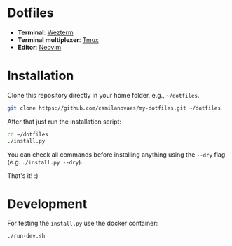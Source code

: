 # Dotfiles

- **Terminal**: [Wezterm](https://github.com/wez/wezterm)
- **Terminal multiplexer**: [Tmux](https://github.com/tmux/tmux)
- **Editor**: [Neovim](https://github.com/neovim/neovim)

# Installation
Clone this repository directly in your home folder, e.g., `~/dotfiles`.

```bash
git clone https://github.com/camilanovaes/my-dotfiles.git ~/dotfiles
```

After that just run the installation script:

```bash
cd ~/dotfiles
./install.py
```

You can check all commands before installing anything using the `--dry` flag (e.g.
`./install.py --dry`).

That's it! :)

# Development

For testing the `install.py` use the docker container:
```bash
./run-dev.sh
```
